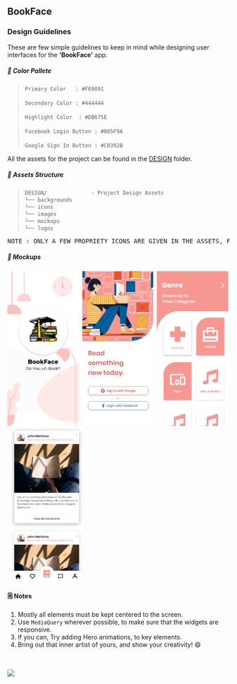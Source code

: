 ## BookFace

### Design Guidelines

These are few simple guidelines to keep in mind while designing user interfaces for the **'BookFace'** app.

##### 🎨 Color Pallete

> ```
> Primary Color   : #F69891
>
> Secondary Color : #444444
>
> Highlight Color  : #DB675E
>
> Facebook Login Button : #005F9A
>
> Google Sign In Button : #C0392B
> ```

All the assets for the project can be found in the [DESIGN](./DESIGN/) folder.

##### 📁 Assets Structure

> ```
> DESIGN/              - Project Design Assets
> └── backgrounds
> └── icons
> └── images
> └── mockups
> └── logos
> ```

<pre>NOTE : ONLY A FEW PROPRIETY ICONS ARE GIVEN IN THE ASSETS, FOR THE REST PLEASE USE RESPECTIVE ICONS FROM THE MATERIAL ICONS.</pre>

##### 📸 Mockups

<img src="DESIGN\mockups\splash.png" height="350em">&nbsp;&nbsp;<img src="DESIGN\mockups\login.png" height="350em">&nbsp;&nbsp;<img src="DESIGN\mockups\Categories.png" height="350em">&nbsp;&nbsp;<img src="DESIGN\mockups\home.png" height="350em">

#### 🗒 Notes

1. Mostly all elements must be kept centered to the screen.
2. Use <code>MediaQuery</code> wherever possible, to make sure that the widgets are responsive.
3. If you can, Try adding Hero animations, to key elements.
4. Bring out that inner artist of yours, and show your creativity! 😄

<br><br>
<img width="25%" src="https://img.shields.io/badge/Designed%20By-ishandeveloper-blue?style=for-the-badge&logo=github"></img>
